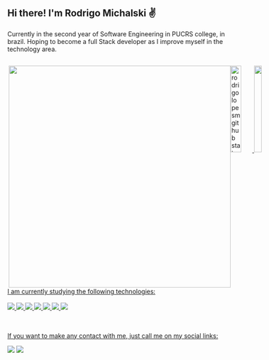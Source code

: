 ## Hi there! I'm Rodrigo Michalski ✌️

Currently in the second year of Software Engineering in PUCRS college, in brazil. Hoping to become a full Stack developer as I improve myself in the technology area.

##

<div style= "display: flex"><br>
<img align="right" height="500em" src="https://raw.githubusercontent.com/gist/rodrigolopesm/1824df8dd2a81826c2aab5a8b9c09178/raw/86a6e36ad24906c2787e43eab94f2250f1fddea3/finalimg.svg">
  <p><p\>
<div align="left">
  <a href="https://github.com/rodrigolopesm">
    <img width="49%" height="195px" src="https://github-readme-stats.vercel.app/api?username=rodrigolopesm&show_icons=true&count_private=true&hide_border=true&title_color=ff91a4&icon_color=ff91a4&text_color=c9d1d9&bg_color=0d1117" alt="rodrigolopesm github stats" /> 
  <img width="41%" height="195px" src="https://github-readme-stats.vercel.app/api/top-langs/?username=rodrigolopesm&layout=compact&hide_border=true&title_color=ff91a4&text_color=ff91a4&bg_color=0d1117" />
</div>



</div>
    I am currently studying the following technologies:
  <div style="display: inline_block"><br>
  
  <img src="https://img.shields.io/badge/TypeScript-007ACC?style=for-the-badge&logo=typescript&logoColor=white">
  <img src="https://img.shields.io/badge/CSS3-1572B6?style=for-the-badge&logo=css3&logoColor=white">
  <img src="https://img.shields.io/badge/JavaScript-323330?style=for-the-badge&logo=javascript&logoColor=F7DF1E">
  <img src="https://img.shields.io/badge/React-20232A?style=for-the-badge&logo=react&logoColor=61DAFB">
  <img src="https://img.shields.io/badge/HTML5-E34F26?style=for-the-badge&logo=html5&logoColor=white">
  <img src="https://img.shields.io/badge/Java-ED8B00?style=for-the-badge&logo=openjdk&logoColor=white">
  <img src="https://img.shields.io/badge/Spring-6DB33F?style=for-the-badge&logo=spring&logoColor=white">  
    
</div>
  
</div><br>
   
  ##
  
 If you want to make any contact with me, just call me on my social links:
    
 <a href = "mailto:rodrigolopesmichalski@gmail.com"><img src="https://img.shields.io/badge/-Gmail-%23333?style=for-the-badge&logo=gmail&logoColor=white" target="_blank"></a>
  <a href="https://www.linkedin.com/in/rodrigo-lopes-michalski-37715323b/" target="_blank"><img src="https://img.shields.io/badge/-LinkedIn-%230077B5?style=for-the-badge&logo=linkedin&logoColor=white" target="_blank"></a> 
    
    
